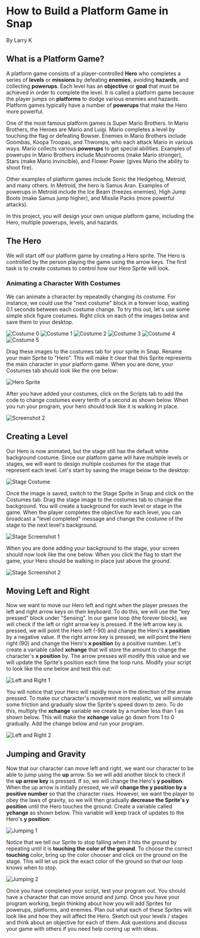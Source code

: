 # How to Build a Platform Game in Snap

By Larry K

## What is a Platform Game?

A platform game  consists of a player-controlled **Hero** who completes a series of **levels** or **missions** by defeating **enemies**, avoiding **hazards**, and collecting **powerups**. Each level has an **objective** or **goal** that must be achieved in order to complete the level. It is called a platform game because the player jumps on **platforms** to dodge various enemies and hazards. Platform games typically have a number of **powerups** that make the Hero more powerful. 

One of the most famous platform games is Super Mario Brothers. In Mario Brothers, the Heroes are Mario and Luigi. Mario completes a level by touching the flag or defeating Bowser. Enemies in Mario Brothers include Goombas, Koopa Troopas, and Thwomps, who each attack Mario in various ways. Mario collects various **powerups** to get special abilities. Examples of powerups in Mario Brothers include Mushrooms (make Mario stronger), Stars (make Mario invincible), and Flower Power (gives Mario the ability to shoot fire).

Other examples of platform games include Sonic the Hedgehog, Metroid, and many others. In Metroid, the hero is Samus Aran. Examples of powerups in Metroid include the Ice Beam (freezes enemies), High Jump Boots (make Samus jump higher), and Missile Packs (more powerful attacks). 

In this project, you will design your own unique platform game, including the Hero, multiple powerups, levels, and hazards.

## The Hero

We will start off our platform game by creating a Hero sprite. The Hero is controlled by the person playing the game using the arrow keys. The first task is to create costumes to control how our Hero Sprite will look.

### Animating a Character With Costumes

We can animate a character by repeatedly changing its costume. For instance, we could use the "next costume" block in a forever loop, waiting 0.1 seconds between each costume change. To try this out, let's use some simple stick figure costumes. Right click on each of the images below and save them to your desktop. 

![Costume 0](./costumes/0.png)
![Costume 1](./costumes/1.png)
![Costume 2](./costumes/2.png)
![Costume 3](./costumes/3.png)
![Costume 4](./costumes/4.png)
![Costume 5](./costumes/5.png)

Drag these images to the costumes tab for your sprite in Snap. Rename your main Sprite to "Hero". This will make it clear that this Sprite represents the main character in your platform game. When you are done, your Costumes tab should look like the one below:

![Hero Sprite](./screenshots/step1.png)

After you have added your costumes, click on the Scripts tab to add the code to change costumes every tenth of a second as shown below. When you run your program, your hero should look like it is walking in place.

![Screenshot 2](./screenshots/step2.png)

## Creating a Level 

Our Hero is now animated, but the stage still has the default white background costume. Since our platform game will have multiple levels or stages, we will want to design multiple costumes for the stage that represent each level. Let's start by saving the image below to the desktop:

![Stage Costume](./costumes/stage.png)

Once the image is saved, switch to the Stage Sprite in Snap and click on the Costumes tab. Drag the stage image to the costumes tab to change the background. You will create a background for each level or stage in the game. When the player completes the objective for each level, you can broadcast a "level completed" message and change the costume of the stage to the next level's background.

![Stage Screenshot 1](./screenshots/step3a.png)

When you are done adding your background to the stage, your screen should now look like the one below. When you click the flag to start the game, your Hero should be walking in place just above the ground.

![Stage Screenshot 2](./screenshots/step3b.png)

## Moving Left and Right

Now we want to move our Hero left and right when the player presses the left and right arrow keys on their keyboard. To do this, we will use the "key pressed" block under "Sensing". In our game loop (the forever block), we will check if the left or right arrow key is pressed. If the left arrow key is pressed, we will point the Hero left (-90) and change the Hero's **x position** by a negative value. If the right arrow key is pressed, we will point the Hero right (90) and change the Hero's **x position** by a positive number. Let's create a variable called **xchange** that will store the amount to change the character's **x position** by. The arrow presses will modify this value and we will update the Sprite's position each time the loop runs. Modify your script to look like the one below and test this out:

![Left and Right 1](./screenshots/step4a.png)

You will notice that your Hero will rapidly move in the direction of the arrow pressed. To make our character's movement more realistic, we will simulate some friction and gradually slow the Sprite's speed down to zero. To do this, multiply the **xchange** variable we create by a number less than 1 as shown below. This will make the **xchange** value go down from 1 to 0 gradually. Add the change below and run your program.

![Left and Right 2](./screenshots/step4b.png)

## Jumping and Gravity

Now that our character can move left and right, we want our character to be able to jump using the **up** arrow. So we will add another block to check if the **up arrow key** is pressed. If so, we will change the Hero's **y position**. When the up arrow is initially pressed, we will **change the y position by a positive number** so that the character rises. However, we want the player to obey the laws of gravity, so we will then gradually **decrease the Sprite's y position** until the Hero touches the ground. Create a variable called **ychange** as shown below. This variable will keep track of updates to the Hero's **y position**:

![Jumping 1](./screenshots/step5a.png)

Notice that we tell our Sprite to stop falling when it hits the ground by repeating until it is **touching the color of the ground**. To choose the correct **touching** color, bring up the color chooser and click on the ground on the stage. This will let us pick the exact color of the ground so that our loop knows when to stop. 

![Jumping 2](./screenshots/step5b.png)

Once you have completed your script, test your program out. You should have a character that can move around and jump. Once you have your program working, begin thinking about how you will add Sprites for powerups, platforms, and enemies. Plan out what each of these Sprites will look like and how they will affect the Hero. Sketch out your levels / stages and think about an objective for each of them. Ask questions and discuss your game with others if you need help coming up with ideas. 
